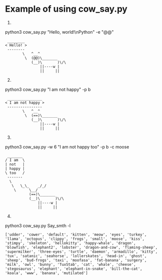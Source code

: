 # Example of using cow_say.py
1)
python3 cow_say.py "Hello, world!\nPython" -e "@@"
```
 ________ 
< Hello! >
 -------- 
        \   ^__^
         \  (@@)\_______
            (__)\       )\/\
                ||----w |
                ||     ||
```
2)
python3 cow_say.py "I am not happy" -p b
```
 ________________ 
< I am not happy >
 ---------------- 
        \   ^__^
         \  (==)\_______
            (__)\       )\/\
                ||----w |
                ||     ||
```
3) 
python3 cow_say.py -w 6 "I am not happy too" -p b -c moose
```
 _______ 
/ I am  \
| not   |
| happy |
\ too   /
 ------- 
  \
   \   \_\_    _/_/
    \      \__/
           (==)\_______
           (__)\       )\/\
               ||----w |
               ||     ||
```
4)
python3 cow_say.py Say_smth -l
```
['udder', 'cower', 'default', 'kitten', 'meow', 'eyes', 'turkey', 'llama', 'octopus', 'clippy', 'frogs', 'small', 'moose', 'kiss', 'stimpy', 'skeleton', 'hellokitty', 'happy-whale', 'dragon', 'blowfish', 'elephant2', 'lobster', 'dragon-and-cow', 'flaming-sheep', 'supermilker', 'three-eyes', 'turtle', 'daemon', 'armadillo', 'kitty', 'tux', 'satanic', 'seahorse', 'lollerskates', 'head-in', 'ghost', 'sheep', 'bud-frogs', 'taxi', 'moofasa', 'fat-banana', 'surgery', 'milk', 'owl', 'bunny', 'TuxStab', 'cat', 'whale', 'cheese', 'stegosaurus', 'elephant', 'elephant-in-snake', 'bill-the-cat', 'koala', 'www', 'banana', 'mutilated']
```
